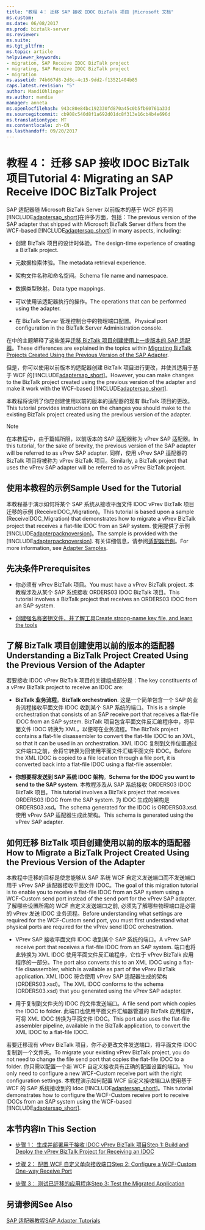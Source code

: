 ```yaml
---
title: "教程 4： 迁移 SAP 接收 IDOC BizTalk 项目 |Microsoft 文档"
ms.custom: 
ms.date: 06/08/2017
ms.prod: biztalk-server
ms.reviewer: 
ms.suite: 
ms.tgt_pltfrm: 
ms.topic: article
helpviewer_keywords:
- migration, SAP Receive IDOC BizTalk project
- migrating, SAP Receive IDOC BizTalk project
- migration
ms.assetid: 74b667d8-2d8c-4c15-9dd2-f13521404b85
caps.latest.revision: "5"
author: MandiOhlinger
ms.author: mandia
manager: anneta
ms.openlocfilehash: 943c80e84bc192330fd870a45c0b5fb60761a33d
ms.sourcegitcommit: cb908c540d8f1a692d01dc8f313e16cb4b4e696d
ms.translationtype: MT
ms.contentlocale: zh-CN
ms.lasthandoff: 09/20/2017
---
```

# <a name="tutorial-4-migrating-an-sap-receive-idoc-biztalk-project"></a><span data-ttu-id="6c068-102">教程 4： 迁移 SAP 接收 IDOC BizTalk 项目</span><span class="sxs-lookup"><span data-stu-id="6c068-102">Tutorial 4: Migrating an SAP Receive IDOC BizTalk Project</span></span>
<span data-ttu-id="6c068-103">SAP 适配器随 Microsoft BizTalk Server 以前版本的基于 WCF 的不同[!INCLUDE[adaptersap_short](../../includes/adaptersap-short-md.md)]在许多方面，包括：</span><span class="sxs-lookup"><span data-stu-id="6c068-103">The previous version of the SAP adapter that shipped with Microsoft BizTalk Server differs from the WCF-based [!INCLUDE[adaptersap_short](../../includes/adaptersap-short-md.md)] in many aspects, including:</span></span>  
  
-   <span data-ttu-id="6c068-104">创建 BizTalk 项目的设计时体验。</span><span class="sxs-lookup"><span data-stu-id="6c068-104">The design-time experience of creating a BizTalk project.</span></span>  
  
-   <span data-ttu-id="6c068-105">元数据检索体验。</span><span class="sxs-lookup"><span data-stu-id="6c068-105">The metadata retrieval experience.</span></span>  
  
-   <span data-ttu-id="6c068-106">架构文件名称和命名空间。</span><span class="sxs-lookup"><span data-stu-id="6c068-106">Schema file name and namespace.</span></span>  
  
-   <span data-ttu-id="6c068-107">数据类型映射。</span><span class="sxs-lookup"><span data-stu-id="6c068-107">Data type mappings.</span></span>  
  
-   <span data-ttu-id="6c068-108">可以使用该适配器执行的操作。</span><span class="sxs-lookup"><span data-stu-id="6c068-108">The operations that can be performed using the adapter.</span></span>  
  
-   <span data-ttu-id="6c068-109">在 BizTalk Server 管理控制台中的物理端口配置。</span><span class="sxs-lookup"><span data-stu-id="6c068-109">Physical port configuration in the BizTalk Server Administration console.</span></span>  
  
 <span data-ttu-id="6c068-110">在中的主题解释了这些差异[迁移 BizTalk 项目创建使用上一步版本的 SAP 适配器](http://msdn.microsoft.com/library/a486bac9-8952-43fd-8099-413f1491de37)。</span><span class="sxs-lookup"><span data-stu-id="6c068-110">These differences are explained in the topics within [Migrating BizTalk Projects Created Using the Previous Version of the SAP Adapter](http://msdn.microsoft.com/library/a486bac9-8952-43fd-8099-413f1491de37).</span></span>  
  
 <span data-ttu-id="6c068-111">但是，你可以使用以前版本的适配器创建 BizTalk 项目进行更改，并使其适用于基于 WCF 的[!INCLUDE[adaptersap_short](../../includes/adaptersap-short-md.md)]。</span><span class="sxs-lookup"><span data-stu-id="6c068-111">However, you can make changes to the BizTalk project created using the previous version of the adapter and make it work with the WCF-based [!INCLUDE[adaptersap_short](../../includes/adaptersap-short-md.md)].</span></span>  
  
 <span data-ttu-id="6c068-112">本教程将说明了你应创建使用以前的版本的适配器的现有 BizTalk 项目的更改。</span><span class="sxs-lookup"><span data-stu-id="6c068-112">This tutorial provides instructions on the changes you should make to the existing BizTalk project created using the previous version of the adapter.</span></span>  
  
> [!NOTE]
>  <span data-ttu-id="6c068-113">在本教程中，由于篇幅所限，以前版本的 SAP 适配器称为 vPrev SAP 适配器。</span><span class="sxs-lookup"><span data-stu-id="6c068-113">In this tutorial, for the sake of brevity, the previous version of the SAP adapter will be referred to as vPrev SAP adapter.</span></span> <span data-ttu-id="6c068-114">同样，使用 vPrev SAP 适配器的 BizTalk 项目将被称为 vPrev BizTalk 项目。</span><span class="sxs-lookup"><span data-stu-id="6c068-114">Similarly, a BizTalk project that uses the vPrev SAP adapter will be referred to as vPrev BizTalk project.</span></span>  
  
## <a name="sample-used-for-the-tutorial"></a><span data-ttu-id="6c068-115">使用本教程的示例</span><span class="sxs-lookup"><span data-stu-id="6c068-115">Sample Used for the Tutorial</span></span>  
 <span data-ttu-id="6c068-116">本教程基于演示如何将某个 SAP 系统从接收平面文件 IDOC vPrev BizTalk 项目迁移的示例 (ReceiveIDOC_Migration)。</span><span class="sxs-lookup"><span data-stu-id="6c068-116">This tutorial is based upon a sample (ReceiveIDOC_Migration) that demonstrates how to migrate a vPrev BizTalk project that receives a flat-file IDOC from an SAP system.</span></span> <span data-ttu-id="6c068-117">使用提供了示例[!INCLUDE[adapterpacknoversion](../../includes/adapterpacknoversion-md.md)]。</span><span class="sxs-lookup"><span data-stu-id="6c068-117">The sample is provided with the [!INCLUDE[adapterpacknoversion](../../includes/adapterpacknoversion-md.md)].</span></span> <span data-ttu-id="6c068-118">有关详细信息，请参阅[适配器示例](../../adapters-and-accelerators/accelerator-rosettanet/adapter-samples.md)。</span><span class="sxs-lookup"><span data-stu-id="6c068-118">For more information, see [Adapter Samples](../../adapters-and-accelerators/accelerator-rosettanet/adapter-samples.md).</span></span>  
  
## <a name="prerequisites"></a><span data-ttu-id="6c068-119">先决条件</span><span class="sxs-lookup"><span data-stu-id="6c068-119">Prerequisites</span></span>  
  
-   <span data-ttu-id="6c068-120">你必须有 vPrev BizTalk 项目。</span><span class="sxs-lookup"><span data-stu-id="6c068-120">You must have a vPrev BizTalk project.</span></span> <span data-ttu-id="6c068-121">本教程涉及从某个 SAP 系统接收 ORDERS03 IDOC BizTalk 项目。</span><span class="sxs-lookup"><span data-stu-id="6c068-121">This tutorial involves a BizTalk project that receives an ORDERS03 IDOC from an SAP system.</span></span>  
  
-   [<span data-ttu-id="6c068-122">创建强名称密钥文件，并了解工具</span><span class="sxs-lookup"><span data-stu-id="6c068-122">Create strong-name key file, and learn the tools</span></span>](../../adapters-and-accelerators/adapter-sap/prerequisites-to-create-sap-applications.md)

  
## <a name="understanding-a-biztalk-project-created-using-the-previous-version-of-the-adapter"></a><span data-ttu-id="6c068-123">了解 BizTalk 项目创建使用以前的版本的适配器</span><span class="sxs-lookup"><span data-stu-id="6c068-123">Understanding a BizTalk Project Created Using the Previous Version of the Adapter</span></span>  
 <span data-ttu-id="6c068-124">若要接收 IDOC vPrev BizTalk 项目的关键组成部分是：</span><span class="sxs-lookup"><span data-stu-id="6c068-124">The key constituents of a vPrev BizTalk project to receive an IDOC are:</span></span>  
  
-   <span data-ttu-id="6c068-125">**BizTalk 业务流程**。</span><span class="sxs-lookup"><span data-stu-id="6c068-125">**BizTalk orchestration**.</span></span> <span data-ttu-id="6c068-126">这是一个简单包含一个 SAP 的业务流程接收平面文件 IDOC 收到某个 SAP 系统的端口。</span><span class="sxs-lookup"><span data-stu-id="6c068-126">This is a simple orchestration that consists of an SAP receive port that receives a flat-file IDOC from an SAP system.</span></span> <span data-ttu-id="6c068-127">BizTalk 项目包含平面文件反汇编程序中，将平面文件 IDOC 转换为 XML，以便可在业务流程。</span><span class="sxs-lookup"><span data-stu-id="6c068-127">The BizTalk project contains a flat-file disassembler to convert the flat-file IDOC to an XML, so that it can be used in an orchestration.</span></span> <span data-ttu-id="6c068-128">XML IDOC 复制到文件位置通过文件端口之前，会将它转换为回使用平面文件汇编平面文件 IDOC。</span><span class="sxs-lookup"><span data-stu-id="6c068-128">Before the XML IDOC is copied to a file location through a file port, it is converted back into a flat-file IDOC using a flat-file assembler.</span></span>  
  
-   <span data-ttu-id="6c068-129">**你想要将发送到 SAP 系统 IDOC 架构**。</span><span class="sxs-lookup"><span data-stu-id="6c068-129">**Schema for the IDOC you want to send to the SAP system**.</span></span> <span data-ttu-id="6c068-130">本教程涉及从 SAP 系统接收 ORDERS03 IDOC BizTalk 项目。</span><span class="sxs-lookup"><span data-stu-id="6c068-130">This tutorial involves a BizTalk project that receives ORDERS03 IDOC from the SAP system.</span></span> <span data-ttu-id="6c068-131">为 IDOC 生成的架构是 ORDERS03.xsd。</span><span class="sxs-lookup"><span data-stu-id="6c068-131">The schema generated for the IDOC is ORDERS03.xsd.</span></span> <span data-ttu-id="6c068-132">使用 vPrev SAP 适配器生成此架构。</span><span class="sxs-lookup"><span data-stu-id="6c068-132">This schema is generated using the vPrev SAP adapter.</span></span>  
  
## <a name="how-to-migrate-a-biztalk-project-created-using-the-previous-version-of-the-adapter"></a><span data-ttu-id="6c068-133">如何迁移 BizTalk 项目创建使用以前的版本的适配器</span><span class="sxs-lookup"><span data-stu-id="6c068-133">How to Migrate a BizTalk Project Created Using the Previous Version of the Adapter</span></span>  
 <span data-ttu-id="6c068-134">本教程中迁移的目标是使您能够从 SAP 系统 WCF 自定义发送端口而不发送端口用于 vPrev SAP 适配器接收平面文件 IDOC。</span><span class="sxs-lookup"><span data-stu-id="6c068-134">The goal of this migration tutorial is to enable you to receive a flat-file IDOC from an SAP system using a WCF-Custom send port instead of the send port for the vPrev SAP adapter.</span></span> <span data-ttu-id="6c068-135">了解哪些设置所需的 WCF 自定义发送端口之前, 必须先了解哪些物理端口是必需的 vPrev 发送 IDOC 业务流程。</span><span class="sxs-lookup"><span data-stu-id="6c068-135">Before understanding what settings are required for the WCF-Custom send port, you must first understand what physical ports are required for the vPrev send IDOC orchestration.</span></span>  
  
-   <span data-ttu-id="6c068-136">VPrev SAP 接收平面文件 IDOC 收到某个 SAP 系统的端口。</span><span class="sxs-lookup"><span data-stu-id="6c068-136">A vPrev SAP receive port that receives a flat-file IDOC from an SAP system.</span></span> <span data-ttu-id="6c068-137">端口也将此转换为 XML IDOC 使用平面文件反汇编程序，它位于 vPrev BizTalk 应用程序的一部分。</span><span class="sxs-lookup"><span data-stu-id="6c068-137">The port also converts this to an XML IDOC using a flat-file disassembler, which is available as part of the vPrev BizTalk application.</span></span> <span data-ttu-id="6c068-138">XML IDOC 符合使用 vPrev SAP 适配器生成的架构 (ORDERS03.xsd)。</span><span class="sxs-lookup"><span data-stu-id="6c068-138">The XML IDOC conforms to the schema (ORDERS03.xsd) that you generated using the vPrev SAP adapter.</span></span>  
  
-   <span data-ttu-id="6c068-139">用于复制到文件夹的 IDOC 的文件发送端口。</span><span class="sxs-lookup"><span data-stu-id="6c068-139">A file send port which copies the IDOC to folder.</span></span> <span data-ttu-id="6c068-140">此端口也使用平面文件汇编器管道的 BizTalk 应用程序，可将 XML IDOC 转换为平面文件 IDOC。</span><span class="sxs-lookup"><span data-stu-id="6c068-140">This port also uses the flat-file assembler pipeline, available in the BizTalk application, to convert the XML IDOC to a flat-file IDOC.</span></span>  
  
 <span data-ttu-id="6c068-141">若要迁移现有 vPrev BizTalk 项目，你不必更改文件发送端口，将平面文件 IDOC 复制到一个文件夹。</span><span class="sxs-lookup"><span data-stu-id="6c068-141">To migrate your existing vPrev BizTalk project, you do not need to change the file send port that copies the flat-file IDOC to a folder.</span></span> <span data-ttu-id="6c068-142">你只需以配置一个新 WCF 自定义接收具有正确的配置设置的端口。</span><span class="sxs-lookup"><span data-stu-id="6c068-142">You only need to configure a new WCF-Custom receive port with the right configuration settings.</span></span> <span data-ttu-id="6c068-143">本教程演示如何配置 WCF 自定义接收端口从使用基于 WCF 的 SAP 系统接收到的 Idoc [!INCLUDE[adaptersap_short](../../includes/adaptersap-short-md.md)]。</span><span class="sxs-lookup"><span data-stu-id="6c068-143">This tutorial demonstrates how to configure the WCF-Custom receive port to receive IDOCs from an SAP system using the WCF-based [!INCLUDE[adaptersap_short](../../includes/adaptersap-short-md.md)].</span></span>  
  
## <a name="in-this-section"></a><span data-ttu-id="6c068-144">本节内容</span><span class="sxs-lookup"><span data-stu-id="6c068-144">In This Section</span></span>  
  
-   [<span data-ttu-id="6c068-145">步骤 1： 生成并部署用于接收 IDOC vPrev BizTalk 项目</span><span class="sxs-lookup"><span data-stu-id="6c068-145">Step 1: Build and Deploy the vPrev BizTalk Project for Receiving an IDOC</span></span>](../../adapters-and-accelerators/adapter-sap/step-1-build-and-deploy-the-vprev-biztalk-project-for-receiving-an-idoc.md)  
  
-   [<span data-ttu-id="6c068-146">步骤 2： 配置 WCF 自定义单向接收端口</span><span class="sxs-lookup"><span data-stu-id="6c068-146">Step 2: Configure a WCF-Custom One-way Receive Port</span></span>](../../adapters-and-accelerators/adapter-sap/step-2-configure-a-wcf-custom-one-way-receive-port.md)  
  
-   [<span data-ttu-id="6c068-147">步骤 3： 测试已迁移的应用程序</span><span class="sxs-lookup"><span data-stu-id="6c068-147">Step 3: Test the Migrated Application</span></span>](../../adapters-and-accelerators/adapter-sap/step-3-test-the-migrated-application5.md)  
  
## <a name="see-also"></a><span data-ttu-id="6c068-148">另请参阅</span><span class="sxs-lookup"><span data-stu-id="6c068-148">See Also</span></span>  
 [<span data-ttu-id="6c068-149">SAP 适配器教程</span><span class="sxs-lookup"><span data-stu-id="6c068-149">SAP Adapter Tutorials</span></span>](../../adapters-and-accelerators/adapter-sap/sap-adapter-tutorials.md)